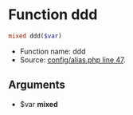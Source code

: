 Function ddd
===========================





```php
mixed ddd($var)
```

* Function name: ddd
* Source: [config/alias.php line 47](https://github.com/PrestaShop/PrestaShop/blob/1.6.1.0/config/alias.php#L47).

Arguments
---------

* $var **mixed**

